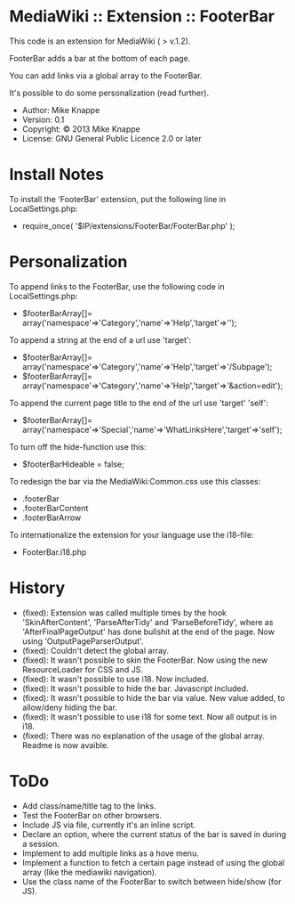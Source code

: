 MediaWiki :: Extension :: FooterBar
===========

This code is an extension for MediaWiki ( > v.1.2).

FooterBar adds a bar at the bottom of each page.

You can add links via a global array to the FooterBar.

It's possible to do some personalization (read further).

* Author: Mike Knappe
* Version: 0.1
* Copyright: © 2013 Mike Knappe
* License: GNU General Public Licence 2.0 or later

Install Notes
===========

To install the 'FooterBar' extension, put the following line in LocalSettings.php:
* require_once( '$IP/extensions/FooterBar/FooterBar.php' );

Personalization
===========

To append links to the FooterBar, use the following code in LocalSettings.php:
* $footerBarArray[]= array('namespace'=>'Category','name'=>'Help','target'=>'');
	
To append a string at the end of a url use 'target':
* $footerBarArray[]= array('namespace'=>'Category','name'=>'Help','target'=>'/Subpage');
* $footerBarArray[]= array('namespace'=>'Category','name'=>'Help','target'=>'&action=edit');
	
To append the current page title to the end of the url use 'target' 'self':
* $footerBarArray[]= array('namespace'=>'Special','name'=>'WhatLinksHere','target'=>'self');
	
To turn off the hide-function use this:
* $footerBarHideable = false;
	
To redesign the bar via the MediaWiki:Common.css use this classes:
* .footerBar
* .footerBarContent
* .footerBarArrow
	
To internationalize the extension for your language use the i18-file:
* FooterBar.i18.php

History
===========

* (fixed): Extension was called multiple times by the hook 'SkinAfterContent', 'ParseAfterTidy' and 'ParseBeforeTidy', where as 'AfterFinalPageOutput' has done bullshit at the end of the page. Now using 'OutputPageParserOutput'.
* (fixed): Couldn't detect the global array.
* (fixed): It wasn't possible to skin the FooterBar. Now using the new ResourceLoader for CSS and JS.
* (fixed): It wasn't possible to use i18. Now included.
* (fixed): It wasn't possible to hide the bar. Javascript included.
* (fixed): It wasn't possible to hide the bar via value. New value added, to allow/deny hiding the bar.
* (fixed): It wasn't possible to use i18 for some text. Now all output is in i18.
* (fixed): There was no explanation of the usage of the global array. Readme is now avaible.

ToDo
===========

* Add class/name/title tag to the links.
* Test the FooterBar on other browsers.
* Include JS via file, currently it's an inline script.
* Declare an option, where the current status of the bar is saved in during a session.
* Implement to add multiple links as a hove menu.
* Implement a function to fetch a certain page instead of using the global array (like the mediawiki navigation).
* Use the class name of the FooterBar to switch between hide/show (for JS).
